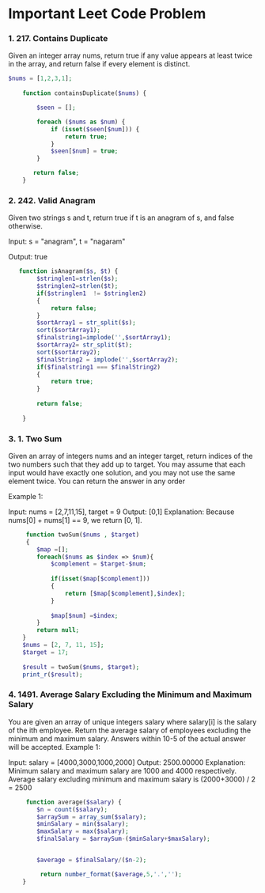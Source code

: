 # Important Leet Code Problem

### 1. 217. Contains Duplicate

Given an integer array nums, return true if any value appears at least twice in the array, and return false if every element is distinct.

```php
$nums = [1,2,3,1];
    
    function containsDuplicate($nums) {

        $seen = [];

        foreach ($nums as $num) {
            if (isset($seen[$num])) {
                return true;
            }
            $seen[$num] = true;
        }

       return false;   
    }
```

### 2. 242. Valid Anagram

Given two strings s and t, return true if t is an anagram of s, and false otherwise.

Input: s = "anagram", t = "nagaram"

Output: true

```php
   function isAnagram($s, $t) {
        $stringlen1=strlen($s);
        $stringlen2=strlen($t);
        if($stringlen1  != $stringlen2)
        {
            return false;
        }
        $sortArray1 = str_split($s);
        sort($sortArray1);
        $finalstring1=implode('',$sortArray1);
        $sortArray2= str_split($t);
        sort($sortArray2);
        $finalString2 = implode('',$sortArray2);
        if($finalstring1 === $finalString2)
        {
            return true;
        }
        
        return false;
        
    }
```

### 3. 1. Two Sum

Given an array of integers nums and an integer target, return indices of the two numbers such that they add up to target.
You may assume that each input would have exactly one solution, and you may not use the same element twice.
You can return the answer in any order

Example 1:

Input: nums = [2,7,11,15], target = 9
Output: [0,1]
Explanation: Because nums[0] + nums[1] == 9, we return [0, 1].

```php
     function twoSum($nums , $target)
     {
        $map =[];
        foreach($nums as $index => $num){
            $complement = $target-$num;
            
            if(isset($map[$complement]))
            {
                return [$map[$complement],$index];
            }
            
            $map[$num] =$index;
        }
        return null;
    }
    $nums = [2, 7, 11, 15];
    $target = 17;
    
    $result = twoSum($nums, $target);
    print_r($result);
```

### 4. 1491. Average Salary Excluding the Minimum and Maximum Salary

You are given an array of unique integers salary where salary[i] is the salary of the ith employee.
Return the average salary of employees excluding the minimum and maximum salary. Answers within 10-5 of the actual answer will be accepted.
Example 1:

Input: salary = [4000,3000,1000,2000]
Output: 2500.00000
Explanation: Minimum salary and maximum salary are 1000 and 4000 respectively.
Average salary excluding minimum and maximum salary is (2000+3000) / 2 = 2500

```php
     function average($salary) {
        $n = count($salary);
        $arraySum = array_sum($salary);
        $minSalary = min($salary);
        $maxSalary = max($salary);
        $finalSalary = $arraySum-($minSalary+$maxSalary);


        $average = $finalSalary/($n-2);

         return number_format($average,5,'.','');
    }
```
